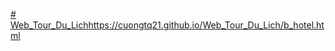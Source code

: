 [# Web_Tour_Du_Lich](https://cuongtq21.github.io/Web_Tour_Du_Lich/b_hotel.html)https://cuongtq21.github.io/Web_Tour_Du_Lich/b_hotel.html
